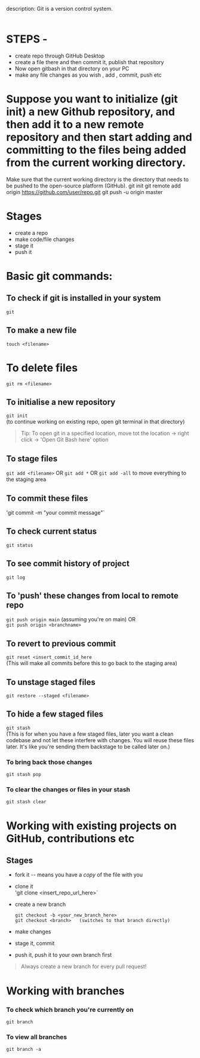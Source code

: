 description: Git is a version control system.  
</br>

# STEPS - 
- create repo through GitHub Desktop
- create a file there and then commit it, publish that repository
- Now open gitbash in that directory on your PC 
- make any file changes as you wish , add <file> , commit, push etc

# Suppose you want to initialize (git init) a new Github repository, and then add it to a new remote repository and then start adding and committing to the files being added from the current working directory.

Make sure that the current working directory is the directory that needs to be pushed to the open-source platform (GitHub).
git init
git remote add origin https://github.com/user/repo.git
git push -u origin master


# Stages 
- create a repo
- make code/file changes
- stage it 
- push it
  
# Basic git commands:  

## To check if git is installed in your system
`git`
## To make a new file
`touch <filename>`  
# To delete files  
`git rm <filename>`  
## To initialise a new repository
`git init`  
(to continue working on existing repo, open git terminal in that directory)  
  
  > Tip: To open git in a specified location, move tot the location -> right click -> 'Open Git Bash here' option  

## To stage files
`git add <filename>` OR `git add *` OR `git add -all` to move everything to the staging area  

## To commit these files  
'git commit -m "your commit message"`  

## To check current status  
`git status`  

## To see commit history of project  
`git log`  

## To 'push' these changes from local to remote repo  
`git push origin main` (assuming you're on main) OR  
`git push origin <branchname>`  

## To revert to previous commit  
`git reset <insert_commit_id_here`  
(This will make all commits before this to go back to the staging area)  

## To unstage staged files  
`git restore --staged <filename>`  

## To hide a few staged files
`git stash`  
(This is for when you have a few staged files, later you want a clean codebase and not let these interfere with changes. You will reuse these files later. It's like you're sending them backstage to be called later on.)  

### To bring back those changes 
`git stash pop`  
### To clear the changes or files in your stash  
`git stash clear`  
  
     
# Working with existing projects on GitHub, contributions etc
## Stages
- fork it -- means you have a _copy_ of the file with you
- clone it  
    'git clone <insert_repo_url_here>`
- create a new branch  
    ```
    git checkout -b <your_new_branch_here> 
    git checkout <branch>   (switches to that branch directly)
    ```  

- make changes
- stage it, commit
- push it, push it to your own branch first  
> Always create a new branch for every pull request!  

# Working with branches  
### To check which branch you're currently on  
`git branch`  
### To view all branches  
`git branch -a`  

